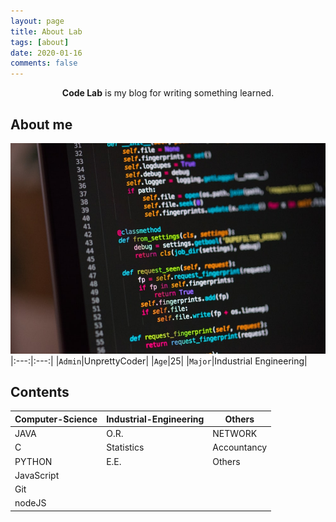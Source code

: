 ```yaml
---
layout: page
title: About Lab
tags: [about]
date: 2020-01-16
comments: false
---
```

    
<center><b>Code Lab</b> is my blog for writing something learned.</center>

## About me
![myProfile](assets/img/profile.jpg)
|:---:|:---:|
|`Admin`|UnprettyCoder|
|`Age`|25|
|`Major`|Industrial Engineering|

## Contents

|Computer-Science|Industrial-Engineering|Others|
|---|---|---|
|JAVA|O.R.|NETWORK|
|C|Statistics|Accountancy|
|PYTHON|E.E.|Others|
|JavaScript| | |
|Git| | |
|nodeJS| | |
